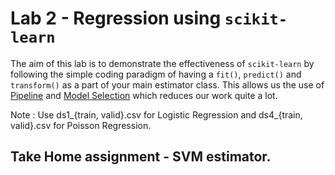 # Lab 2 - Regression using `scikit-learn`

The aim of this lab is to demonstrate the effectiveness of `scikit-learn` by following the simple coding paradigm of having a `fit()`, `predict()` and `transform()` as a part of your main estimator class. This allows us the use of <a href="https://scikit-learn.org/stable/modules/generated/sklearn.pipeline.Pipeline.html">Pipeline</a> and <a href="https://scikit-learn.org/stable/model_selection.html">Model Selection</a> which reduces our work quite a lot. <br>

Note : Use ds1_{train, valid}.csv for Logistic Regression and ds4_{train, valid}.csv for Poisson Regression.

## Take Home assignment - SVM estimator. 
